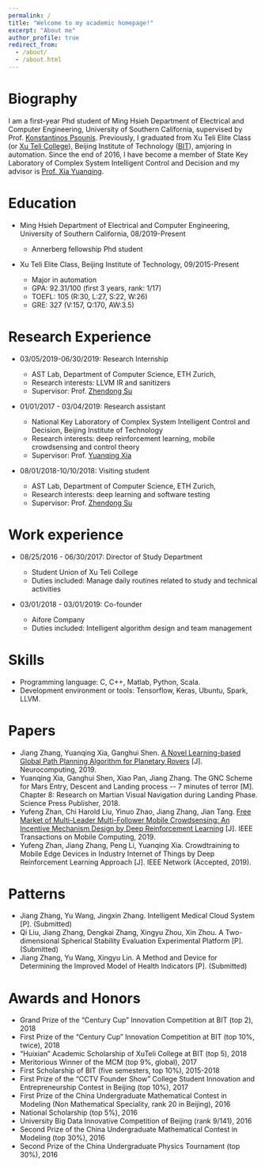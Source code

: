 ```yaml
---
permalink: /
title: "Welcome to my academic homepage!"
excerpt: "About me"
author_profile: true
redirect_from: 
  - /about/
  - /about.html
---
```


Biography
=========
I am a first-year Phd student of Ming Hsieh Department of Electrical and Computer Engineering, University of Southern California, supervised by Prof. [Konstantinos Psounis](https://sites.usc.edu/kpsounis/). Previously, I graduated from Xu Teli Elite Class (or [Xu Teli College](http://admission.bit.edu.cn/colleges/xtl.html)), Beijing Institute of Technology ([BIT](http://www.bit.edu.cn/)), amjoring in automation. Since the end of 2016, I have become a member of State Key Laboratory of Complex System Intelligent Control and Decision and my advisor is [Prof. Xia Yuanqing](http://ac.bit.edu.cn/szdw/jsdw/20150206132638749920/20150206132641418489/index.htm). 

Education
=========
* Ming Hsieh Department of Electrical and Computer Engineering, University of Southern California, 08/2019-Present
  * Annerberg fellowship Phd student
  
* Xu Teli Elite Class, Beijing Institute of Technology, 09/2015-Present
  * Major in automation
  * GPA: 92.31/100 (first 3 years, rank: 1/17)
  * TOEFL: 105 (R:30, L:27, S:22, W:26)
  * GRE: 327 (V:157, Q:170, AW:3.5)

Research Experience
===================
* 03/05/2019-06/30/2019: Research Internship
  * AST Lab, Department of Computer Science, ETH Zurich, 
  * Research interests: LLVM IR and sanitizers
  * Supervisor: Prof. [Zhendong Su](https://scholar.google.com/citations?user=RivxoIcAAAAJ&hl=zh-CN&oi=ao)
  
* 01/01/2017 - 03/04/2019: Research assistant
   * National Key Laboratory of Complex System Intelligent Control and Decision, Beijing Institute of Technology
   * Research interests: deep reinforcement learning, mobile crowdsensing and control theory
   * Supervisor: Prof. [Yuanqing Xia](https://scholar.google.com/citations?user=HtedN3oAAAAJ&hl=zh-CN&oi=ao)
  
* 08/01/2018-10/10/2018: Visiting student
  * AST Lab, Department of Computer Science, ETH Zurich, 
  * Research interests: deep learning and software testing
  * Supervisor: Prof. [Zhendong Su](https://scholar.google.com/citations?user=RivxoIcAAAAJ&hl=zh-CN&oi=ao)

Work experience
===============
* 08/25/2016 - 06/30/2017: Director of Study Department
  * Student Union of Xu Teli College
  * Duties included: Manage daily routines related to study and technical activities

* 03/01/2018 - 03/01/2019: Co-founder
  * Aifore Company
  * Duties included: Intelligent algorithm design and team management
  
Skills
======
* Programming language: C, C++, Matlab, Python, Scala.
* Development environment or tools: Tensorflow, Keras, Ubuntu, Spark, LLVM.

Papers
======
* Jiang Zhang, Yuanqing Xia, Ganghui Shen. [A Novel Learning-based Global Path Planning Algorithm for Planetary Rovers](https://www.sciencedirect.com/science/article/pii/S0925231219307994) [J]. Neurocomputing, 2019.
* Yuanqing Xia, Ganghui Shen, Xiao Pan, Jiang Zhang. The GNC Scheme for Mars Entry, Descent and Landing process -- 7 minutes of terror [M]. Chapter 8: Research on Martian Visual Navigation during Landing Phase. Science Press Publisher, 2018.
* Yufeng Zhan, Chi Harold Liu, Yinuo Zhao, Jiang Zhang, Jian Tang. [Free Market of Multi-Leader Multi-Follower Mobile Crowdsensing: An Incentive Mechanism Design by Deep Reinforcement Learning](https://ieeexplore.ieee.org/document/8758205) [J]. IEEE Transactions on Mobile Computing, 2019.
* Yufeng Zhan, Jiang Zhang, Peng Li, Yuanqing Xia. Crowdtraining to Mobile Edge Devices in Industry Internet of Things by Deep Reinforcement Learning Approach [J]. IEEE Network (Accepted, 2019).

Patterns
========
* Jiang Zhang, Yu Wang, Jingxin Zhang. Intelligent Medical Cloud System [P]. (Submitted)
* Qi Liu, Jiang Zhang, Dengkai Zhang, Xingyu Zhou, Xin Zhou. A Two-dimensional Spherical Stability Evaluation Experimental Platform [P]. (Submitted)
* Jiang Zhang, Yu Wang, Xingyu Lin. A Method and Device for Determining the Improved
Model of Health Indicators [P]. (Submitted)

Awards and Honors
=================
* Grand Prize of the “Century Cup” Innovation Competition at BIT (top 2), 2018
* First Prize of the “Century Cup” Innovation Competition at BIT (top 10%, twice), 2018
* “Huixian” Academic Scholarship of XuTeli College at BIT (top 5), 2018
* Meritorious Winner of the MCM (top 9%, global), 2017
* First Scholarship of BIT (five semesters, top 10%), 2015-2018
* First Prize of the “CCTV Founder Show” College Student Innovation and Entrepreneurship Contest in Beijing (top 10%), 2017
* First Prize of the China Undergraduate Mathematical Contest in Modeling (Non Mathematical Speciality, rank 20 in Beijing), 2016
* National Scholarship (top 5%), 2016
* University Big Data Innovative Competition of Beijing (rank 9/141), 2016
* Second Prize of the China Undergraduate Mathematical Contest in Modeling (top 30%), 2016
* Second Prize of the China Undergraduate Physics Tournament (top 30%), 2016




